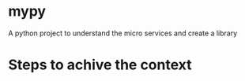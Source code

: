 # mypy
A python project to understand the micro services and create a library

# Steps to achive the context
